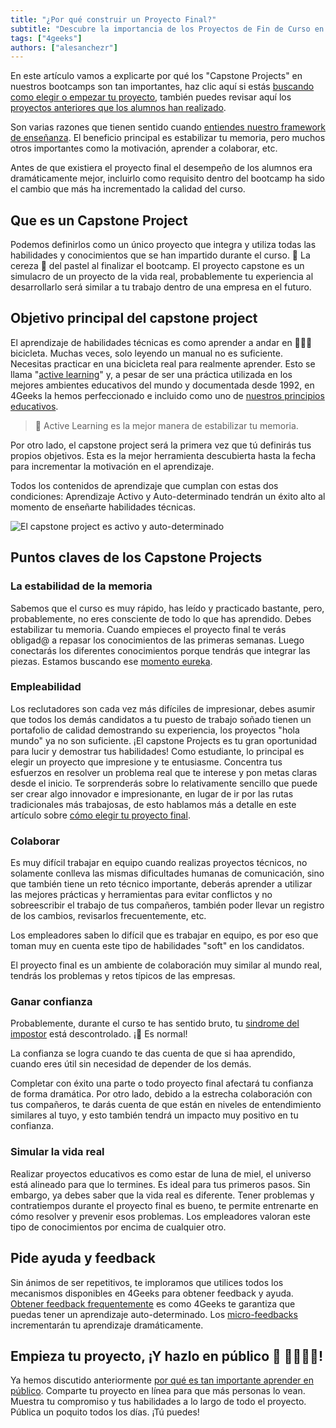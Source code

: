 ```yaml
---
title: "¿Por qué construir un Proyecto Final?"
subtitle: "Descubre la importancia de los Proyectos de Fin de Curso en los bootcamps de 4Geeks y cómo mejoran tus habilidades de programación y tus perspectivas profesionales."
tags: ["4geeks"]
authors: ["alesanchezr"]
---
```


En este artículo vamos a explicarte por qué los "Capstone Projects" en nuestros bootcamps son tan importantes, haz clic aquí si estás [buscando como elegir o empezar tu proyecto](https://4geeks.com/es/lesson/pick-your-capstone-project-es), también puedes revisar aquí los [proyectos anteriores que los alumnos han realizado](https://4geeksacademy.com/es/alumnos-y-proyectos?lang=es).

Son varias razones que tienen sentido cuando [entiendes nuestro framework de enseñanza](https://4geeks.com/es/mastering-technical-knowledge). El beneficio principal es estabilizar tu memoria, pero muchos otros importantes como la motivación, aprender a colaborar, etc.

Antes de que existiera el proyecto final el desempeño de los alumnos era dramáticamente mejor, incluirlo como requisito dentro del bootcamp ha sido el cambio que más ha incrementado la calidad del curso.

## Que es un Capstone Project

Podemos definirlos como un único proyecto que integra y utiliza todas las habilidades y conocimientos que se han impartido durante el curso. 🍒 La cereza 🍰 del pastel al finalizar el bootcamp.
El proyecto capstone es un simulacro de un proyecto de la vida real, probablemente tu experiencia al desarrollarlo será similar a tu trabajo dentro de una empresa en el futuro.

## Objetivo principal del capstone project

El aprendizaje de habilidades técnicas es como aprender a andar en 🚴🏿‍♀️ bicicleta. Muchas veces, solo leyendo un manual no es suficiente. Necesitas practicar en una bicicleta real para realmente aprender. Esto se llama "[active learning](https://files.eric.ed.gov/fulltext/ED336049.pdf)" y, a pesar de ser una práctica utilizada en los mejores ambientes educativos del mundo y documentada desde 1992, en 4Geeks la hemos perfeccionado e incluido como uno de [nuestros principios educativos](https://4geeks.com/es/mastering-technical-knowledge#cómo-aumenta-la-estabilidad-el-recuerdo-activo).

> 🧠 Active Learning es la mejor manera de estabilizar tu memoria.

Por otro lado, el capstone project será la primera vez que tú definirás tus propios objetivos. Esta es la mejor herramienta descubierta hasta la fecha para incrementar la motivación en el aprendizaje.

Todos los contenidos de aprendizaje que cumplan con estas dos condiciones: Aprendizaje Activo y Auto-determinado tendrán un éxito alto al momento de enseñarte habilidades técnicas.

![El capstone project es activo y auto-determinado](https://github.com/breatheco-de/knowledge-base/blob/main/images/capstone-project.png?raw=true)

## Puntos claves de los Capstone Projects

### La estabilidad de la memoria

Sabemos que el curso es muy rápido, has leído y practicado bastante, pero, probablemente, no eres consciente de todo lo que has aprendido. Debes estabilizar tu memoria.
Cuando empieces el proyecto final te verás obligad@ a repasar los conocimientos de las primeras semanas.
Luego conectarás los diferentes conocimientos porque tendrás que integrar las piezas.
Estamos buscando ese [momento eureka](https://es.wikipedia.org/wiki/%C2%A1Eureka!).

### Empleabilidad

Los reclutadores son cada vez más difíciles de impresionar, debes asumir que todos los demás candidatos a tu puesto de trabajo soñado tienen un portafolio de calidad demostrando su experiencia, los proyectos "hola mundo" ya no son suficiente.
¡El capstone Projects es tu gran oportunidad para lucir y demostrar tus habilidades! Como estudiante, lo principal es elegir un proyecto que impresione y te entusiasme.
Concentra tus esfuerzos en resolver un problema real que te interese y pon metas claras desde el inicio.
Te sorprenderás sobre lo relativamente sencillo que puede ser crear algo innovador e impresionante, en lugar de ir por las rutas tradicionales más trabajosas, de esto hablamos más a detalle en este artículo sobre [cómo elegir tu proyecto final](https://4geeks.com/es/lesson/pick-your-capstone-project-es).

### Colaborar

Es muy difícil trabajar en equipo cuando realizas proyectos técnicos, no solamente conlleva las mismas dificultades humanas de comunicación, sino que también tiene un reto técnico importante, deberás aprender a utilizar las mejores prácticas y herramientas para evitar conflictos y no sobreescribir el trabajo de tus compañeros, también poder llevar un registro de los cambios, revisarlos frecuentemente, etc.

Los empleadores saben lo difícil que es trabajar en equipo, es por eso que toman muy en cuenta este tipo de habilidades "soft" en los candidatos.

El proyecto final es un ambiente de colaboración muy similar al mundo real, tendrás los problemas y retos típicos de las empresas.

### Ganar confianza

Probablemente, durante el curso te has sentido bruto, tu [sindrome del impostor](https://4geeks.com/es/lesson/intro-to-4geeks-full-stack-es) está descontrolado. ¡🙂 Es normal!

La confianza se logra cuando te das cuenta de que si haa aprendido, cuando eres útil sin necesidad de depender de los demás.

Completar con éxito una parte o todo proyecto final afectará tu confianza de forma dramática. Por otro lado, debido a la estrecha colaboración con tus compañeros, te darás cuenta de que están en niveles de entendimiento similares al tuyo, y esto también tendrá un impacto muy positivo en tu confianza.

### Simular la vida real

Realizar proyectos educativos es como estar de luna de miel, el universo está alineado para que lo termines. Es ideal para tus primeros pasos.
Sin embargo, ya debes saber que la vida real es diferente.
Tener problemas y contratiempos durante el proyecto final es bueno, te permite entrenarte en cómo resolver y prevenir esos problemas.
Los empleadores valoran este tipo de conocimientos por encima de cualquier otro.

## Pide ayuda y feedback

Sin ánimos de ser repetitivos, te imploramos que utilices todos los mecanismos disponibles en 4Geeks para obtener feedback y ayuda.
[Obtener feedback frequentemente](https://4geeks.com/es/mastering-technical-knowledge#calidad-y-frecuencia-del-feedback) es como 4Geeks te garantiza que puedas tener un aprendizaje auto-determinado.
Los [micro-feedbacks](https://4geeks.com/mastering-technical-knowledge#micro-feedbacks) incrementarán tu aprendizaje dramáticamente.

## Empieza tu proyecto, ¡Y hazlo en público 💬 👨‍👩‍👧‍👦!

Ya hemos discutido anteriormente [por qué es tan importante aprender en público](https://4geeks.com/es/lesson/learn-in-public-es#por-qu-es-esto-tan-importante).
Comparte tu proyecto en línea para que más personas lo vean. Muestra tu compromiso y tus habilidades a lo largo de todo el proyecto.
Pública un poquito todos los días. ¡Tú puedes!
